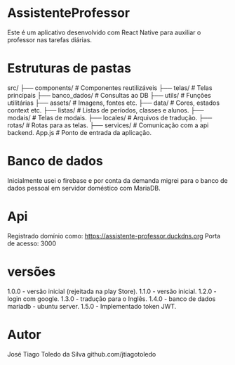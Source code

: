 # AssistenteProfessor

Este é um aplicativo desenvolvido com React Native para auxiliar o professor nas tarefas diárias.

# Estruturas de pastas

src/
├── components/    # Componentes reutilizáveis
├── telas/         # Telas principais
├── banco_dados/   # Consultas ao DB
├── utils/         # Funções utilitárias
├── assets/        # Imagens, fontes etc.
├── data/          # Cores, estados context etc.
├── listas/        # Listas de períodos, classes e alunos.
├── modais/        # Telas de modais.
├── locales/       # Arquivos de tradução.
├── rotas/         # Rotas para as telas.
├── services/      # Comunicação com a api backend.
App.js             # Ponto de entrada da aplicação.

# Banco de dados

Inicialmente usei o firebase e por conta da demanda migrei para o banco de dados pessoal em servidor doméstico com MariaDB.

# Api

Registrado domínio como:
https://assistente-professor.duckdns.org
Porta de acesso: 3000

# versões 
1.0.0 - versão inicial (rejeitada na play Store).
1.1.0 - versão inicial.
1.2.0 - login com google.
1.3.0 - tradução para o Inglês.
1.4.0 - banco de dados mariadb - ubuntu server.
1.5.0 - Implementado token JWT.

# Autor
José Tiago Toledo da Silva 
github.com/jtiagotoledo
